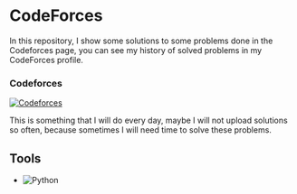 # CodeForces

In this repository, I show some solutions to some problems done in the Codeforces page, you can see my history of solved problems in my CodeForces profile.

### Codeforces
<a href="https://codeforces.com/profile/MainRDSniper09"><img alt="Codeforces" src="https://img.shields.io/badge/codeforces%20-%231F8ACB.svg?style=for-the-badge&logo=codeforces&logoColor=white" target="_blank" /></a>	

This is something that I will do every day, maybe I will not upload solutions so often, because sometimes I will need time to solve these problems.

## Tools
- ![Python](https://img.shields.io/badge/Python-3776AB?style=for-the-badge&logo=python&logoColor=white)
